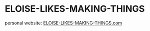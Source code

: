 # ELOISE-LIKES-MAKING-THINGS
personal website: [ELOISE-LIKES-MAKING-THINGS.com](eloise-likes-making-things.com)
